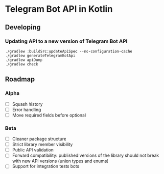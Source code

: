 # Telegram Bot API in Kotlin



## Developing

### Updating API to a new version of Telegram Bot API

```
./gradlew :buildSrc:updateApiSpec --no-configuration-cache
./gradlew generateTelegramBotApi
./gradlew apiDump
./gradlew check
```

## Roadmap

### Alpha

- [ ] Squash history
- [ ] Error handling
- [ ] Move required fields before optional

### Beta

- [ ] Cleaner package structure
- [ ] Strict library member visibility
- [ ] Public API validation
- [ ] Forward compatibility: published versions of the library should not break with new API versions (union types and enums)
- [ ] Support for integration tests bots
